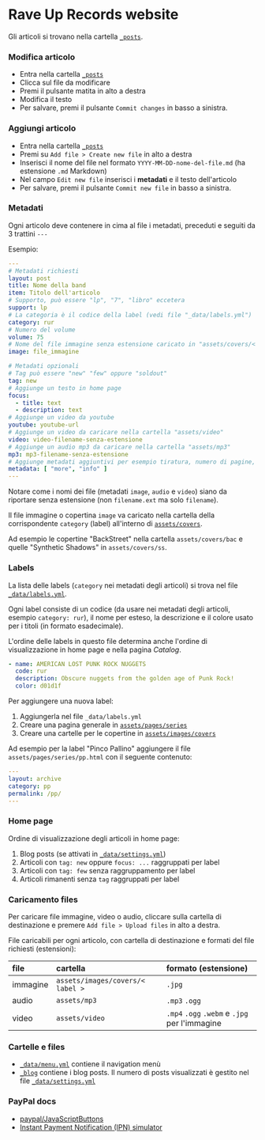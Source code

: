 # Rave Up Records website

Gli articoli si trovano nella cartella [`_posts`](https://github.com/raveup/raveup.github.io/tree/master/_posts).

### Modifica articolo

- Entra nella cartella [`_posts`](https://github.com/raveup/raveup.github.io/tree/master/_posts)
- Clicca sul file da modificare
- Premi il pulsante matita in alto a destra
- Modifica il testo
- Per salvare, premi il pulsante `Commit changes` in basso a sinistra.

### Aggiungi articolo

- Entra nella cartella [`_posts`](https://github.com/raveup/raveup.github.io/tree/master/_posts)
- Premi su `Add file > Create new file` in alto a destra
- Inserisci il nome del file nel formato `YYYY-MM-DD-nome-del-file.md` (ha estensione `.md` Markdown)
- Nel campo `Edit new file` inserisci i **metadati** e il testo dell'articolo
- Per salvare, premi il pulsante `Commit new file` in basso a sinistra.

### Metadati

Ogni articolo deve contenere in cima al file i metadati, preceduti e seguiti da 3 trattini `---`

Esempio:

```yml
---
# Metadati richiesti
layout: post
title: Nome della band
item: Titolo dell'articolo
# Supporto, può essere "lp", "7", "libro" eccetera
support: lp
# La categoria è il codice della label (vedi file "_data/labels.yml")
category: rur
# Numero del volume
volume: 75
# Nome del file immagine senza estensione caricato in "assets/covers/< category >"
image: file_immagine

# Metadati opzionali
# Tag può essere "new" "few" oppure "soldout"
tag: new
# Aggiunge un testo in home page
focus:
  - title: text
  - description: text
# Aggiunge un video da youtube
youtube: youtube-url
# Aggiunge un video da caricare nella cartella "assets/video"
video: video-filename-senza-estensione
# Aggiunge un audio mp3 da caricare nella cartella "assets/mp3"
mp3: mp3-filename-senza-estensione
# Aggiunge metadati aggiuntivi per esempio tiratura, numero di pagine, etc.
metadata: [ "more", "info" ]
---
```

Notare come i nomi dei file (metadati `image`, `audio` e `video`) siano da riportare senza estensione (non `filename.ext` ma solo `filename`).

Il file immagine o copertina `image` va caricato nella cartella della corrispondente `category` (label) all'interno di [`assets/covers`](https://github.com/raveup/raveup.github.io/tree/master/assets/covers).

Ad esempio le copertine "BackStreet" nella cartella `assets/covers/bac` e quelle "Synthetic Shadows" in `assets/covers/ss`.

### Labels

La lista delle labels (`category` nei metadati degli articoli) si trova nel file [`_data/labels.yml`](https://github.com/raveup/raveup.github.io/blob/master/_data/labels.yml).

Ogni label consiste di un codice (da usare nei metadati degli articoli, esempio `category: rur`), il nome per esteso, la descrizione e il colore usato per i titoli (in formato esadecimale).

L'ordine delle labels in questo file determina anche l'ordine di visualizzazione in home page e nella pagina *Catalog*.

```yml
- name: AMERICAN LOST PUNK ROCK NUGGETS
  code: rur
  description: Obscure nuggets from the golden age of Punk Rock!
  color: d01d1f
```

Per aggiungere una nuova label:

1. Aggiungerla nel file `_data/labels.yml`
2. Creare una pagina generale in [`assets/pages/series`](https://github.com/raveup/raveup.github.io/tree/master/assets/pages/series)
3. Creare una cartelle per le copertine in [`assets/images/covers`](https://github.com/raveup/raveup.github.io/tree/master/assets)

Ad esempio per la label "Pinco Pallino" aggiungere il file `assets/pages/series/pp.html` con il seguente contenuto:

```yml
---
layout: archive
category: pp
permalink: /pp/
---
```

### Home page

Ordine di visualizzazione degli articoli in home page:

1. Blog posts (se attivati in [`_data/settings.yml`](https://github.com/raveup/raveup.github.io/blob/master/_data/settings.yml))
2. Articoli con `tag: new` oppure `focus: ...` raggruppati per label
3. Articoli con `tag: few` senza raggruppamento per label
4. Articoli rimanenti senza `tag` raggruppati per label

### Caricamento files

Per caricare file immagine, video o audio, cliccare sulla cartella di destinazione e premere `Add file > Upload files` in alto a destra.

File caricabili per ogni articolo, con cartella di destinazione e formati del file richiesti (estensioni):

|file|cartella|formato (estensione)|
|:--|:--|:--|
|immagine|`assets/images/covers/< label >`|`.jpg`|
|audio|`assets/mp3`|`.mp3` `.ogg`|
|video|`assets/video`|`.mp4` `.ogg` `.webm` e `.jpg` per l'immagine|

### Cartelle e files

- [`_data/menu.yml`](https://github.com/raveup/raveup.github.io/blob/master/_data/menu.yml) contiene il navigation menù
- [`_blog`](https://github.com/raveup/raveup.github.io/tree/master/_blog) contiene i blog posts. Il numero di posts visualizzati è gestito nel file [`_data/settings.yml`](https://github.com/raveup/raveup.github.io/blob/master/_data/settings.yml)

### PayPal docs

- [paypal/JavaScriptButtons](https://github.com/paypal/JavaScriptButtons)
- [Instant Payment Notification (IPN) simulator](https://developer.paypal.com/webapps/developer/applications/ipn_simulator)
